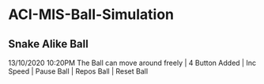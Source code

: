 # ACI-MIS-Ball-Simulation

## Snake Alike Ball

13/10/2020 10:20PM The Ball can move around freely | 4 Button Added | Inc Speed | Pause Ball | Repos Ball | Reset Ball
